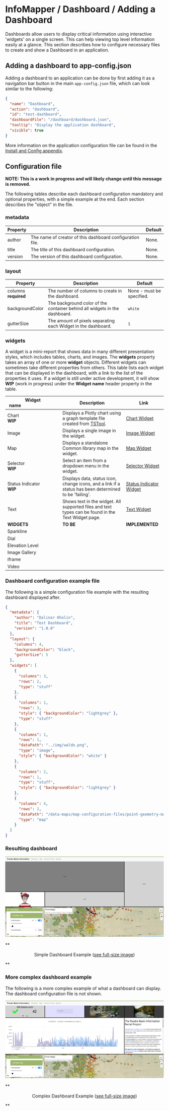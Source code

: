 # InfoMapper / Dashboard / Adding a Dashboard #

Dashboards allow users to display critical information using interactive 'widgets'
on a single screen. This can help viewing top level information easily at a glance.
This section describes how to configure necessary files to create and show a
Dashboard in an application.

## Adding a dashboard to app-config.json ##

Adding a dashboard to an application can be done by first adding it as a navigation
bar button in the main `app-config.json` file, which can look similar to the following:

```json
{
  "name": "Dashboard",
  "action": "dashboard",
  "id": "test-dashboard",
  "dashboardFile": "/dashboard/dashboard.json",
  "tooltip": "Display the application dashboard",
  "visible": true
}
```

More information on the application configuration file can be found in the
[Install and Config appendix](../appendix-install/app-config.md).

## Configuration file ##

**NOTE: This is a work in progress and will likely change until this message
is removed.**

The following tables describe each dashboard configuration mandatory and optional
properties, with a simple example at the end. Each section describes the "object"
in the file.

### metadata ###

| **Property** | **Description** | **Default** |
| ---- | ---- | ---- |
| author | The name of creator of this dashboard configuration file. | None. |
| title | The title of this dashboard configuration. | None. |
| version | The version of this dashboard configuration. | None. |

### layout ###

| **Property** | **Description** | **Default** |
| ---- | ---- | ---- |
| columns<br>**required** | The number of columns to create in the dashboard. | None - must be specified. |
| backgroundColor | The background color of the container behind all widgets in the dashboard. | `white` |
| gutterSize | The amount of pixels separating each Widget in the dashboard. | `1` |

### widgets ###

A widget is a mini-report that shows data in many different presentation styles,
which includes tables, charts, and images. The **widgets** property takes an array
of one or more **widget** objects. Different widgets can sometimes take different
properties from others. This table lists each widget that can be displayed in the
dashboard, with a link to the list of the properties it uses. If a widget is still
under active development, it will show **WIP** (work in progress) under the
**Widget name** header property in the table.

| **Widget name**&nbsp;&nbsp;&nbsp;&nbsp;&nbsp;&nbsp;&nbsp;&nbsp;&nbsp;&nbsp;&nbsp;&nbsp;&nbsp;&nbsp;&nbsp;&nbsp;&nbsp;&nbsp;&nbsp;&nbsp;&nbsp;&nbsp;&nbsp;&nbsp;&nbsp;&nbsp;&nbsp;&nbsp;&nbsp;&nbsp; | **Description** | **Link** |
| ---- | ---- | ---- |
| Chart<br>**WIP** | Displays a Plotly chart using a graph template file created from [TSTool](https://learn.openwaterfoundation.org/owf-learn-tstool/). | [Chart Widget](./widget-chart.md) |
| Image | Displays a single image in the widget. | [Image Widget](./widget-image.md) |
| Map | Displays a standalone Common library map in the widget. | [Map Widget](./widget-map.md) |
| Selector<br>**WIP** | Select an item from a dropdown menu in the widget. | [Selector Widget](./widget-selector.md) |
| Status Indicator<br>**WIP** | Displays data, status icon, change icons, and a link if a status has been determined to be 'failing'. | [Status Indicator Widget](./widget-status-indicator.md) |
| Text | Shows text in the widget. All supported files and text types can be found in the Text Widget page. | [Text Widget](./widget-text.md) |
| **WIDGETS** | **TO BE** | **IMPLEMENTED** |
| Sparkline |  |  |
| Dial |  |  |
| Elevation Level |  |  |
| Image Gallery |  |  |
| iframe |  |  |
| Video |  |  |

### Dashboard configuration example file ###

The following is a simple configuration file example with the resulting dashboard
displayed after.

```json
{
  "metadata": {
    "author": "Dalinar Kholin",
    "title": "Test Dashboard",
    "version": "1.0.0"
  },
  "layout": {
    "columns": 4,
    "backgroundColor": "black",
    "gutterSize": 5
  },
  "widgets": [
    {
      "columns": 3,
      "rows": 2,
      "type": "stuff"
    },
    {
      "columns": 1,
      "rows": 3,
      "style": { "backgroundColor": "lightgrey" },
      "type": "stuff"
    },
    {
      "columns": 1,
      "rows": 1,
      "dataPath": "../img/waldo.png",
      "type": "image",
      "style": { "backgroundColor": "white" }    
    },
    {
      "columns": 2,
      "rows": 1,
      "type": "stuff",
      "style": { "backgroundColor": "lightgrey" }
    },
    {
      "columns": 4,
      "rows": 2,
      "dataPath": "/data-maps/map-configuration-files/point-geometry-map.json",
      "type": "map"
    }
  ]
}
```

### Resulting dashboard ###

![Simple Dashboard](./images/simple-dashboard.png)

**<p style="text-align: center;">
Simple Dashboard Example (<a href="../images/simple-dashboard.png">see full-size image</a>)
</p>**

### More complex dashboard example ##

The following is a more complex example of what a dashboard can display. The dashboard
configuration file is not shown.

![Complex Dashboard](./images/complex-dashboard.png)

**<p style="text-align: center;">
Complex Dashboard Example (<a href="../images/complex-dashboard.png">see full-size image</a>)
</p>**

